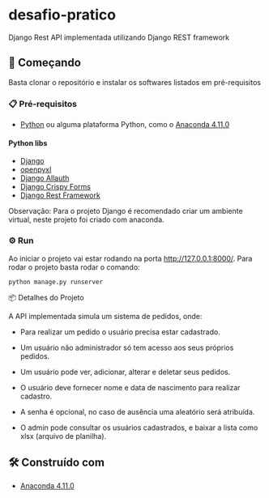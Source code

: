 # desafio-pratico
Django Rest API implementada utilizando Django REST framework

## 🚀 Começando
Basta clonar o repositório e instalar os softwares listados em pré-requisitos

### 📋 Pré-requisitos
* [Python](https://www.python.org/) ou alguma plataforma Python, como o [Anaconda 4.11.0](https://www.anaconda.com/)
#### Python libs
* [Django](https://www.djangoproject.com/)
* [openpyxl](https://www.djangoproject.com/)
* [Django Allauth](https://django-allauth.readthedocs.io/en/latest/installation.html)
* [Django Crispy Forms](https://django-crispy-forms.readthedocs.io/en/latest/)
* [Django Rest Framework](https://www.django-rest-framework.org)

Observação: Para o projeto Django é recomendado criar um ambiente virtual, neste projeto foi criado com anaconda.

### ⚙️ Run
Ao iniciar o projeto vai estar rodando na porta http://127.0.0.1:8000/. Para rodar o projeto basta rodar o comando:
```
python manage.py runserver
```

📦 Detalhes do Projeto

A API implementada simula um sistema de pedidos, onde:
* Para realizar um pedido o usuário precisa estar cadastrado.
* Um usuário não administrador só tem acesso aos seus próprios pedidos.
* Um usuário pode ver, adicionar, alterar e deletar seus pedidos.

* O usuário deve fornecer nome e data de nascimento para realizar cadastro.
* A senha é opcional, no caso de ausência uma aleatório será atribuída.
* O admin pode consultar os usuários cadastrados, e baixar a lista como xlsx (arquivo de planilha).

## 🛠️ Construído com
* [Anaconda 4.11.0](https://www.anaconda.com/)
